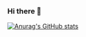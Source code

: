 ### Hi there 👋

[![Anurag's GitHub stats](https://github-readme-stats.vercel.app/api?username=MrBr0wn)](https://github.com/anuraghazra/github-readme-stats)

<!--
**MrBr0wn/MrBr0wn** is a ✨ _special_ ✨ repository because its `README.md` (this file) appears on your GitHub profile.

Here are some ideas to get you started:

- 🔭 I’m currently working on ...
- 🌱 I’m currently learning ...
- 👯 I’m looking to collaborate on ...
- 🤔 I’m looking for help with ...
- 💬 Ask me about ...
- 📫 How to reach me: ...
- 😄 Pronouns: ...
- ⚡ Fun fact: ...
-->
